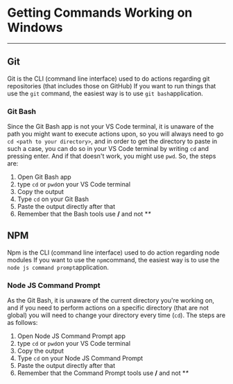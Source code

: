 # Getting Commands Working on Windows
---
## Git
Git is the CLI (command line interface) used to do actions regarding git repositories (that includes those on GitHub)
If you want to run things that use the `git` command, the easiest way is to use `git bash`application.
### Git Bash
Since the Git Bash app is not your VS Code terminal, it is unaware of the path you might want to execute actions upon, so you will always need to go `cd <path to your directory>`, and in order to get the directory to paste in such a case, you can do so in your VS Code terminal by writing `cd` and pressing enter. And if that doesn't work, you might use `pwd`.
So, the steps are:
1. Open Git Bash app
2. type `cd` or `pwd`on your VS Code terminal
3. Copy the output
4. Type `cd` on your Git Bash
5. Paste the output directly after that
6. Remember that the Bash tools use **/** and not **\**
## NPM
Npm is the CLI (command line interface) used to do action regarding node modules
If you want to use the `npm`command, the easiest way is to use the `node js command prompt`application.
### Node JS Command Prompt
As the Git Bash, it is unaware of the current directory you're working on, and if you need to perform actions on a specific directory (that are not global) you will need to change your directory every time (`cd`).
The steps are as follows:
1. Open Node JS Command Prompt app
2. type `cd` or `pwd`on your VS Code terminal
3. Copy the output
4. Type `cd` on your Node JS Command Prompt
5. Paste the output directly after that
6. Remember that the Command Prompt tools use **/** and not **\**
